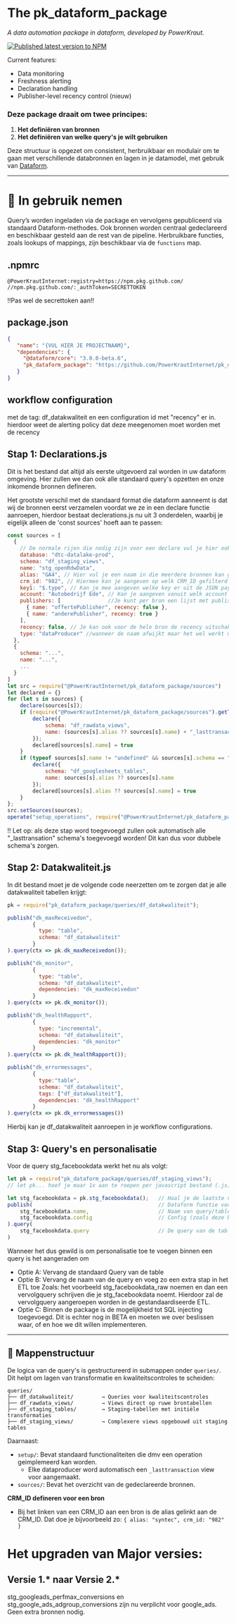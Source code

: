 # The pk_dataform_package 
_A data automation package in dataform, developed by PowerKraut._

[![Published latest version to NPM](https://github.com/PowerKrautInternet/pk_dataform_package/actions/workflows/npm-publish-github-packages.yml/badge.svg?branch=main)](https://github.com/PowerKrautInternet/pk_dataform_package/actions/workflows/npm-publish-github-packages.yml)

Current features:
* Data monitoring
* Freshness alerting
* Declaration handling
* Publisher-level recency control (nieuw)

### Deze package draait om twee principes:

1. **Het definiëren van bronnen**
2. **Het definiëren van welke query's je wilt gebruiken**
   

Deze structuur is opgezet om consistent, herbruikbaar en modulair om te gaan met verschillende databronnen en lagen in je datamodel, met gebruik van [Dataform](https://dataform.co/).

---

# 🔧 In gebruik nemen

Query’s worden ingeladen via de package en vervolgens gepubliceerd via standaard Dataform-methodes. Ook bronnen worden centraal gedeclareerd en beschikbaar gesteld aan de rest van de pipeline. Herbruikbare functies, zoals lookups of mappings, zijn beschikbaar via de `functions` map.

## .npmrc
```
@PowerKrautInternet:registry=https://npm.pkg.github.com/
//npm.pkg.github.com/:_authToken=SECRETTOKEN
```
!!Pas wel de secrettoken aan!!

## package.json
```json
{
   "name": "{VUL HIER JE PROJECTNAAM}", 
   "dependencies": {
     "@dataform/core": "3.0.0-beta.6",
     "pk_dataform_package": "https://github.com/PowerKrautInternet/pk_dataform_package/archive/refs/tags/v{VUL HIER DE LAATSTE VERSIE VAN DE PACKAGE}.tar.gz"
   }
}
```

## workflow configuration
met de tag: df_datakwaliteit en een configuration id met "recency" er in. hierdoor weet de alerting policy dat deze meegenomen moet worden met de recency

## Stap 1: Declarations.js
Dit is het bestand dat altijd als eerste uitgevoerd zal worden in uw dataform omgeving. Hier zullen we dan ook alle standaard query's opzetten en onze inkomende bronnen defineren.

Het grootste verschil met de standaard format die dataform aanneemt is dat wij de bronnen eerst verzamelen voordat we ze in een declare functie aanroepen, hierdoor bestaat declerations.js nu uit 3 onderdelen, waarbij je eigelijk alleen de 'const sources' hoeft aan te passen:

```javascript
const sources = [
  {
    // De normale rijen die nodig zijn voor een declare vul je hier ook in. Zoals; database, schema en name.
    database: "dtc-datalake-prod",
    schema: "df_staging_views",
    name: "stg_openRdwData",
    alias: "GA4", // Hier vul je een naam in die meerdere bronnen kan groepen. In dit voorbeeld zou je bijvoorbeeld meerdere bronnen als GA4 kunnen defineren en zo altijd gezamelijk kunnen aanroepen in een ref()
    crm_id: "982", // Hiermee kan je aangeven op welk CRM_ID gefilterd moet worden. (BETA: nog niet overal geimplementeerd)
    key1: "$.type", // Kan je mee aangeven welke key er uit de JSON payload gepakt moet worden voor key1. Dit werkt alleen voor dataproducers.
    account: "Autobedrijf Ede", // Kan je aangeven vanuit welk account deze bron komt, hiermee kan je dus onderscheidt maken tussen meerdere duplicate bronnen die je hebt gelinkt via de alias optie.
    publishers: [               //Je kunt per bron een lijst met publishers meegeven, inclusief een recency-waarde:
      { name: "offertePublisher", recency: false },
      { name: "anderePublisher", recency: true }
    ],
    recency: false, // Je kan ook voor de hele bron de recency uitschakelen
    type: "dataProducer" //wanneer de naam afwijkt maar het wel werkt met een payload.  
  },
  {
    schema: "...",
    name: "...",
    ...
  }
]
let src = require("@PowerKrautInternet/pk_dataform_package/sources")
let declared = {}
for (let s in sources) {
    declare(sources[s]);
    if (require("@PowerKrautInternet/pk_dataform_package/sources").getTypeSource(sources[s]) === "dataProducer" && declared[sources[s].name] != true) {
        declare({
            schema: "df_rawdata_views",
            name: (sources[s].alias ?? sources[s].name) + "_lasttransaction"
        });
        declared[sources[s].name] = true
    }
    if (typeof sources[s].name != "undefined" && sources[s].schema == "googleSheets" && declared[sources[s].alias ?? sources[s].name] != true) {
        declare({
            schema: "df_googlesheets_tables",
            name: sources[s].alias ?? sources[s].name
        });
        declared[sources[s].alias ?? sources[s].name] = true
    }
};
src.setSources(sources);
operate("setup_operations", require("@PowerKrautInternet/pk_dataform_package/setup").setupFunctions(sources))

```
!! Let op: als deze stap word toegevoegd zullen ook automatisch alle "_lasttransation" schema's toegevoegd worden! Dit kan dus voor dubbele schema's zorgen.

## Stap 2: Datakwaliteit.js
In dit bestand moet je de volgende code neerzetten om te zorgen dat je alle datakwaliteit tabellen krijgt:

```javascript
pk = require("pk_dataform_package/queries/df_datakwaliteit");

publish("dk_maxReceivedon",
        {
          type: "table",
          schema: "df_datakwaliteit"
        }
).query(ctx => pk.dk_maxReceivedon());

publish("dk_monitor",
        {
          type: "table",
          schema: "df_datakwaliteit",
          dependencies: "dk_maxReceivedon"
        }
).query(ctx => pk.dk_monitor());

publish("dk_healthRapport",
        {
          type: "incremental",
          schema: "df_datakwaliteit",
          dependencies: "dk_monitor"
        }
).query(ctx => pk.dk_healthRapport());

publish("dk_errormessages",
        {
          type:"table",
          schema: "df_datakwaliteit",
          tags: ["df_datakwaliteit"],
          dependencies: "dk_healthRapport"
        }
).query(ctx => pk.dk_errormessages())
```
Hierbij kan je df_datakwaliteit aanroepen in je workflow configurations.

## Stap 3: Query's en personalisatie
Voor de query stg_facebookdata werkt het nu als volgt:
```javascript
let pk = require("pk_dataform_package/queries/df_staging_views"); 
// let pk... hoef je maar 1x aan te roepen per javascript bestand (.js)

let stg_facebookdata = pk.stg_facebookdata();   // Haal je de laatste versie van de query op (heeft te maken met dependency tracking
publish(                                        // Dataform functie voor het maken van een table/view
    stg_facebookdata.name,                      // Naam van query/table/view
    stg_facebookdata.config                     // Config (zoals deze bovenin een sqlx file staat
).query(                                        
    stg_facebookdata.query                      // De query van de table
)
```
Wanneer het dus gewild is om personalisatie toe te voegen binnen een query is het aangeraden om
- Optie A: Vervang de standaard Query van de table
- Optie B: Vervang de naam van de query en voeg zo een extra stap in het ETL toe
Zoals: het voorbeeld stg_facebookdata_raw noemen en dan een vervolgquery schrijven die je stg_facebookdata noemt. Hierdoor zal de vervolgquery aangeroepen worden in de gestandaardiseerde ETL.
- Optie C: Binnen de package is de mogelijkheid tot SQL injecting toegevoegd. Dit is echter nog in BETA en moeten we over beslissen waar, of en hoe we dit willen implementeren.

---

## 📁 Mappenstructuur

De logica van de query's is gestructureerd in submappen onder `queries/`. Dit helpt om lagen van transformatie en kwaliteitscontroles te scheiden:

```
queries/
├── df_datakwaliteit/         → Queries voor kwaliteitscontroles
├── df_rawdata_views/         → Views direct op ruwe brontabellen
├── df_staging_tables/        → Staging-tabellen met initiële transformaties
├── df_staging_views/         → Complexere views opgebouwd uit staging tables
```

Daarnaast:
- `setup/`: Bevat standaard functionaliteiten die dmv een operation geimplemeerd kan worden.
  - Elke dataproducer word automatisch een `_lasttransaction` view voor aangemaakt.
- `sources/`: Bevat het overzicht van de gedeclareerde bronnen.

**CRM_ID defineren voor een bron**

* Bij het linken van een CRM_ID aan een bron is de alias gelinkt aan de CRM_ID. Dat doe je bijvoorbeeld zo:
`{ alias: "syntec", crm_id: "982" }`

# Het upgraden van Major versies:
## Versie 1.* naar Versie 2.*
stg_googleads_perfmax_conversions en stg_google_ads_adgroup_conversions zijn nu verplicht voor google_ads. Geen extra bronnen nodig.
